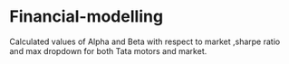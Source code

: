# Financial-modelling
Calculated values of Alpha and Beta with respect to market ,sharpe ratio and max dropdown for both Tata motors and market.

